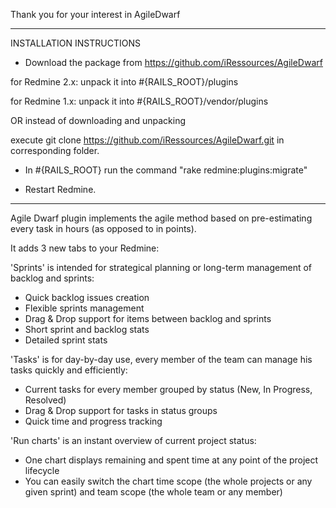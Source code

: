 Thank you for your interest in AgileDwarf
____________________________________________________________________________________

INSTALLATION INSTRUCTIONS

- Download the package from https://github.com/iRessources/AgileDwarf

for Redmine 2.x: unpack it into #{RAILS_ROOT}/plugins

for Redmine 1.x: unpack it into #{RAILS_ROOT}/vendor/plugins

OR instead of downloading and unpacking

execute git clone https://github.com/iRessources/AgileDwarf.git in corresponding folder.

- In #{RAILS_ROOT} run the command "rake redmine:plugins:migrate"
  
- Restart Redmine.
____________________________________________________________________________________

Agile Dwarf plugin implements the agile method based on pre-estimating every task in hours (as opposed to in points). 

It adds 3 new tabs to your Redmine:

'Sprints' is intended for strategical planning or long-term management of backlog and sprints:
- Quick backlog issues creation
- Flexible sprints management
- Drag & Drop support for items between backlog and sprints
- Short sprint and backlog stats
- Detailed sprint stats 

'Tasks' is for day-by-day use, every member of the team can manage his tasks quickly and efficiently:
- Current tasks for every member grouped by status (New, In Progress, Resolved)
- Drag & Drop support for tasks in status groups
- Quick time and progress tracking

'Run charts' is an instant overview of current project status:
- One chart displays remaining and spent time at any point of the project lifecycle
- You can easily switch the chart time scope (the whole projects or any given sprint) and team scope (the whole team or any member)
